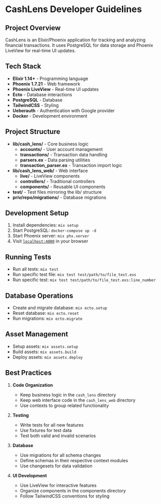 # CashLens Developer Guidelines

## Project Overview
CashLens is an Elixir/Phoenix application for tracking and analyzing financial transactions. It uses PostgreSQL for data storage and Phoenix LiveView for real-time UI updates.

## Tech Stack
- **Elixir 1.14+** - Programming language
- **Phoenix 1.7.21** - Web framework
- **Phoenix LiveView** - Real-time UI updates
- **Ecto** - Database interactions
- **PostgreSQL** - Database
- **TailwindCSS** - Styling
- **Ueberauth** - Authentication with Google provider
- **Docker** - Development environment

## Project Structure
- **lib/cash_lens/** - Core business logic
  - **accounts/** - User account management
  - **transactions/** - Transaction data handling
  - **parsers.ex** - Data parsing utilities
  - **transaction_parser.ex** - Transaction import logic
- **lib/cash_lens_web/** - Web interface
  - **live/** - LiveView components
  - **controllers/** - Traditional controllers
  - **components/** - Reusable UI components
- **test/** - Test files mirroring the lib/ structure
- **priv/repo/migrations/** - Database migrations

## Development Setup
1. Install dependencies: `mix setup`
2. Start PostgreSQL: `docker-compose up -d`
3. Start Phoenix server: `mix phx.server`
4. Visit [`localhost:4000`](http://localhost:4000) in your browser

## Running Tests
- Run all tests: `mix test`
- Run specific test file: `mix test test/path/to/file_test.exs`
- Run specific test: `mix test test/path/to/file_test.exs:line_number`

## Database Operations
- Create and migrate database: `mix ecto.setup`
- Reset database: `mix ecto.reset`
- Run migrations: `mix ecto.migrate`

## Asset Management
- Setup assets: `mix assets.setup`
- Build assets: `mix assets.build`
- Deploy assets: `mix assets.deploy`

## Best Practices
1. **Code Organization**
   - Keep business logic in the `cash_lens` directory
   - Keep web interface code in the `cash_lens_web` directory
   - Use contexts to group related functionality

2. **Testing**
   - Write tests for all new features
   - Use fixtures for test data
   - Test both valid and invalid scenarios

3. **Database**
   - Use migrations for all schema changes
   - Define schemas in their respective context modules
   - Use changesets for data validation

4. **UI Development**
   - Use LiveView for interactive features
   - Organize components in the components directory
   - Follow TailwindCSS conventions for styling
